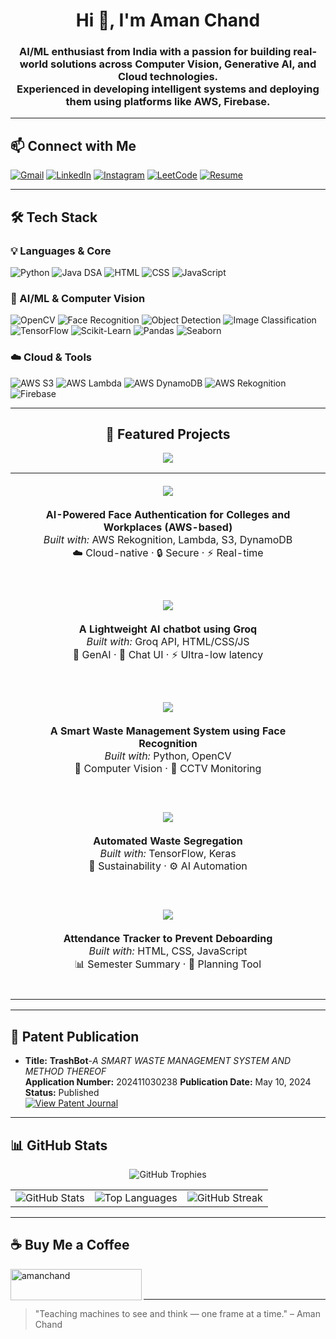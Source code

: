 <h1 align="center">Hi 👋, I'm Aman Chand</h1>

<h3 align="center">
  AI/ML enthusiast from India with a passion for building real-world solutions across Computer Vision, Generative AI, and Cloud technologies.
  <br/>
  Experienced in developing intelligent systems and deploying them using platforms like AWS, Firebase.
</h3>

---

## 📫 Connect with Me

[![Gmail](https://img.shields.io/badge/Gmail-amanchand8726@gmail.com-D14836?style=for-the-badge&logo=gmail&logoColor=white)](mailto:amanchand8726@gmail.com)
[![LinkedIn](https://img.shields.io/badge/LinkedIn-amanchand01-0077B5?style=for-the-badge&logo=linkedin&logoColor=white)](https://linkedin.com/in/amanchand01)
[![Instagram](https://img.shields.io/badge/Instagram-amanrudra01-E4405F?style=for-the-badge&logo=instagram&logoColor=white)](https://instagram.com/amanrudra01)
[![LeetCode](https://img.shields.io/badge/LeetCode-amanchand8726-FFA116?style=for-the-badge&logo=leetcode&logoColor=white)](https://leetcode.com/amanchand8726/)
[![Resume](https://img.shields.io/badge/Resume-View-blue?style=for-the-badge&logo=googledrive&logoColor=white)](https://drive.google.com/file/d/1ujXVo6xdaPFdk4lZW8tgoFmiHbvzFH7J/view?usp=drive_link)

---

## 🛠️ Tech Stack

### 💡 Languages & Core
![Python](https://img.shields.io/badge/Python-3776AB?style=for-the-badge&logo=python&logoColor=white)
![Java DSA](https://img.shields.io/badge/Java%20for%20DSA-ED8B00?style=for-the-badge&logo=java&logoColor=white)
![HTML](https://img.shields.io/badge/HTML-e34c26?style=for-the-badge&logo=html5&logoColor=white)
![CSS](https://img.shields.io/badge/CSS-264de4?style=for-the-badge&logo=css3&logoColor=white)
![JavaScript](https://img.shields.io/badge/JavaScript-F7DF1E?style=for-the-badge&logo=javascript&logoColor=black)


### 🧠 AI/ML & Computer Vision
![OpenCV](https://img.shields.io/badge/OpenCV-27338e?style=for-the-badge&logo=opencv&logoColor=white)
![Face Recognition](https://img.shields.io/badge/_Face_Recognition-blueviolet?style=for-the-badge)
![Object Detection](https://img.shields.io/badge/_Object_Detection-blue?style=for-the-badge)
![Image Classification](https://img.shields.io/badge/_Image_Classification-green?style=for-the-badge)
![TensorFlow](https://img.shields.io/badge/TensorFlow-FF6F00?style=for-the-badge&logo=tensorflow&logoColor=white)
![Scikit-Learn](https://img.shields.io/badge/Scikit--Learn-F7931E?style=for-the-badge&logo=scikit-learn&logoColor=white)
![Pandas](https://img.shields.io/badge/Pandas-150458?style=for-the-badge&logo=pandas&logoColor=white)
![Seaborn](https://img.shields.io/badge/Seaborn-0769AD?style=for-the-badge&logo=python&logoColor=white)

### ☁️ Cloud & Tools
![AWS S3](https://img.shields.io/badge/AWS_S3-569A31?style=for-the-badge&logo=amazon-s3&logoColor=white)
![AWS Lambda](https://img.shields.io/badge/AWS_Lambda-FF9900?style=for-the-badge&logo=aws-lambda&logoColor=white)
![AWS DynamoDB](https://img.shields.io/badge/DynamoDB-4053D6?style=for-the-badge&logo=amazon-dynamodb&logoColor=white)
![AWS Rekognition](https://img.shields.io/badge/AWS_Rekognition-orange?style=for-the-badge&logo=amazon-aws&logoColor=white)
![Firebase](https://img.shields.io/badge/Firebase-FFCA28?style=for-the-badge&logo=firebase&logoColor=black)

---
<h2 align="center">🚀 Featured Projects</h2>
<div align="center" style="margin: 10px 0;">
  <a href="https://github.com/amanrudra01/Trash-Bot">
    <img src="https://img.shields.io/badge/TrashBot-Waste%20Monitor-44cc11?style=for-the-badge&logo=opencv&logoColor=white">
  </a>
</div>

<table align="center" width="100%">
  <tr>
    <td align="center" width="100%" style="padding: 20px;">
      <a href="https://github.com/amanrudra01/FaceSense">
        <img src="https://img.shields.io/badge/FaceSense-AI%20Face%20Auth-8a2be2?style=for-the-badge&logo=amazonaws&logoColor=white" />
      </a>
      <br><br>
      <b>AI-Powered Face Authentication for Colleges and Workplaces (AWS-based)</b><br>
      <i>Built with:</i> AWS Rekognition, Lambda, S3, DynamoDB<br>
      ☁️ Cloud-native · 🔒 Secure · ⚡ Real-time
      <br><br>
    </td>
  </tr>
  

  <tr>
    <td align="center" style="padding: 20px;">
      <a href="https://github.com/amanrudra01/GroqIt">
        <img src="https://img.shields.io/badge/GroqIt-GenAI%20Chatbot-orange?style=for-the-badge&logo=groq&logoColor=white" />
      </a>
      <br><br>
      <b>A Lightweight AI chatbot using Groq</b><br>
      <i>Built with:</i> Groq API, HTML/CSS/JS<br>
      🤖 GenAI · 💬 Chat UI · ⚡ Ultra-low latency
      <br><br>
    </td>
  </tr>

  <tr>
    <td align="center" style="padding: 20px;">
      <a href="https://github.com/amanrudra01/Trash-Bot">
        <img src="https://img.shields.io/badge/TrashBot-Waste%20Monitor-44cc11?style=for-the-badge&logo=opencv&logoColor=white" />
      </a>
      <br><br>
      <b>A Smart Waste Management System using Face Recognition</b><br>
      <i>Built with:</i> Python, OpenCV<br>
      🧠 Computer Vision · 🎥 CCTV Monitoring
      <br><br>
    </td>
  </tr>

  <tr>
    <td align="center" style="padding: 20px;">
      <a href="https://github.com/amanrudra01/EcoSplit">
        <img src="https://img.shields.io/badge/EcoSplit-Waste%20Segregator-brightgreen?style=for-the-badge&logo=tensorflow&logoColor=white" />
      </a>
      <br><br>
      <b>Automated Waste Segregation</b><br>
      <i>Built with:</i> TensorFlow, Keras<br>
      🌱 Sustainability · ⚙️ AI Automation
      <br><br>
    </td>
  </tr>


  <tr>
    <td align="center" style="padding: 20px;">
      <a href="https://github.com/amanrudra01/Anti-Deboard-System-OR-Attendance-Tracker">
        <img src="https://img.shields.io/badge/Anti--Deboard--System-Attendance%20Tracker-1e90ff?style=for-the-badge&logo=javascript&logoColor=white" />
      </a>
      <br><br>
      <b>Attendance Tracker to Prevent Deboarding</b><br>
      <i>Built with:</i> HTML, CSS, JavaScript<br>
      📊 Semester Summary · 📅 Planning Tool
      <br><br>
    </td>
  </tr>
</table>





---

## 🧾 Patent Publication

- **Title:** **TrashBot**-*A SMART WASTE MANAGEMENT SYSTEM AND METHOD THEREOF*  
  **Application Number:** 202411030238
  **Publication Date:** May 10, 2024  
  **Status:** Published  
  [![View Patent Journal](https://img.shields.io/badge/View-Patent_Journal-blue?style=for-the-badge)](https://drive.google.com/file/d/1f_R7YN0v-C1dLkwESPZAKpj--YbVe8n8/view?usp=drive_link)

---

## 📊 GitHub Stats
<p align="center">
  <img src="https://github-profile-trophy.vercel.app/?username=amanrudra01&theme=tokyonight&margin-w=10&margin-h=10&no-frame=true" alt="GitHub Trophies" />
</p>
<table>
  <tr>
    <td>
      <img src="https://github-readme-stats.vercel.app/api?username=amanrudra01&show_icons=true&theme=tokyonight" alt="GitHub Stats" />
    </td>
    <td>
      <img src="https://github-readme-stats.vercel.app/api/top-langs/?username=amanrudra01&layout=compact&theme=tokyonight" alt="Top Languages" />
    </td>
    <td>
      <img src="https://github-readme-streak-stats.herokuapp.com/?user=amanrudra01&theme=tokyonight" alt="GitHub Streak" />
    </td>
  </tr>
</table>


---
## ☕ Buy Me a Coffee

<p><a href="https://www.buymeacoffee.com/amanchand"> <img align="left" src="https://cdn.buymeacoffee.com/buttons/v2/default-yellow.png" height="50" width="210" alt="amanchand" /></a></p><br><br>

---

> "Teaching machines to see and think — one frame at a time." – Aman Chand
